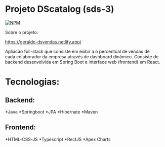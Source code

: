 # Projeto DScatalog (sds-3)
[![NPM](https://img.shields.io/npm/l/react)](https://github.com/Geraldo-git/projeto-sds3/blob/main/LICENSE)

Sobre o projeto:

https://geraldo-dsvendas.netlify.app/

Apliacão full-stack que consiste em exibir a o percentual de vendas de cada colaborador da empresa através de dashboard dinâmico. Consiste de backend desenvolvida em Spring Boot e interface web (frontend) em React.


# Tecnologias:

## Backend:
*Java
*Springboot
*JPA
*Hibernate
*Maven

## Frontend:
*HTML-CSS-JS
*Typescript
*RectJS
*Apex Charts
